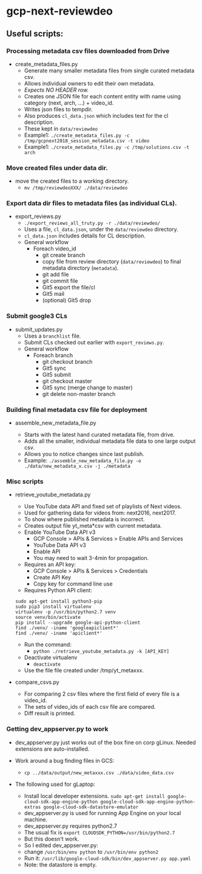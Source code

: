 # gcp-next-reviewdeo

## Useful scripts:

### Processing metadata csv files downloaded from Drive

*   create_metadata_files.py
    *   Generate many smaller metadata files from single curated metadata csv.
    *   Allows individual owners to edit their own metadata.
    *   *Expects NO HEADER row.*
    *   Creates one JSON file for each content entity with name using category
        (next, arch, ...) + video_id.
    *   Writes json files to tempdir.
    *   Also produces `cl_data.json` which includes text for the cl description.
    *   These kept in `data/reviewdeo`
    *   Example1: `./create_metadata_files.py -c
        /tmp/gcpnext2018_session_metadata.csv -t video`
    *   Example1: `./create_metadata_files.py -c /tmp/solutions.csv -t arch`

### Move created files under data dir.

*   move the created files to a working directory.
    *   `mv /tmp/reviewdeoXXX/ ./data/reviewdeo`

### Export data dir files to metadata files (as individual CLs).

*   export_reviews.py
    *   `./export_reviews_all_truty.py -r ./data/reviewdeo/`
    *   Uses a file, `cl_data.json`, under the `data/reviewdeo` directory.
    *   `cl_data.json` includes details for CL description.
    *   General workflow
        *   Foreach video_id
            *   git create branch
            *   copy file from review directory (`data/reviewdeo`) to final
                metadata directory (`metadata`).
            *   git add file
            *   git commit file
            *   Git5 export the file/cl
            *   Git5 mail
            *   (optional) Git5 drop

### Submit google3 CLs

*   submit_updates.py
    *   Uses a `branchlist` file.
    *   Submit CLs checked out earlier with `export_reviews.py`.
    *   General workflow
        *   Foreach branch
            *   git checkout branch
            *   Git5 sync
            *   Git5 submit
            *   git checkout master
            *   Git5 sync (merge change to master)
            *   git delete non-master branch

### Building final metadata csv file for deployment

*   assemble_new_metadata_file.py

    *   Starts with the latest hand curated metadata file, from drive.
    *   Adds all the smaller, individual metadata file data to one large output
        csv.
    *   Allows you to notice changes since last publish.
    *   Example: `./assemble_new_metadata_file.py -o ./data/new_metadata_x.csv
        -j ./metadata`

### Misc scripts

*   retrieve_youtube_metadata.py
    *   Use YouTube data API and fixed set of playlists of Next videos.
    *   Used for gathering data for videos from: next2016, next2017.
    *   To show where published metadata is incorrect.
    *   Creates output file yt_meta\*csv with current metadata.
    *   Enable YouTube Data API v3
        *   GCP Console > APIs & Services > Enable APIs and Services
        *   YouTube Data API v3
        *   Enable API
        *   You may need to wait 3-4min for propagation.
    *   Requires an API key:
        *   GCP Console > APIs & Services > Credentials
        *   Create API Key
        *   Copy key for command line use
    *   Requires Python API client:

    ```
    sudo apt-get install python3-pip
    sudo pip3 install virtualenv
    virtualenv -p /usr/bin/python2.7 venv
    source venv/bin/activate
    pip install --upgrade google-api-python-client
    find ./venv/ -iname 'googleapiclient*'
    find ./venv/ -iname 'apiclient*'
    ```

    *   Run the command:
        *   `python ./retrieve_youtube_metadata.py -k [API_KEY]`
    *   Deactivate virtualenv
        *   `deactivate`
    *   Use the file file created under /tmp/yt_metaxxx.
*   compare_csvs.py
    *   For comparing 2 csv files where the first field of every file is a
        video_id.
    *   The sets of video_ids of each csv file are compared.
    *   Diff result is printed.

### Getting dev_appserver.py to work

*   dev_appserver.py just works out of the box fine on corp gLinux. Needed
    extensions are auto-installed.
*   Work around a bug finding files in GCS:
    *   `cp ../data/output/new_metaxxx.csv ./data/video_data.csv`
*   The following used for gLaptop:

    *   Install local developer extensions.
    `sudo apt-get install google-cloud-sdk-app-engine-python google-cloud-sdk-app-engine-python-extras google-cloud-sdk-datastore-emulator`
    *   dev_appserver.py is used for running App Engine on your local machine.
    *   dev_appserver.py requires python2.7
    *   The usual fix is `export CLOUDSDK_PYTHON=/usr/bin/python2.7`
    *   But this doesn't work.
    *   So I edited dev_appserver.py:
    *   change `/usr/bin/env python` to `/usr/bin/env python2`
    *   Run it: `/usr/lib/google-cloud-sdk/bin/dev_appserver.py app.yaml`
    *   Note: the datastore is empty.
